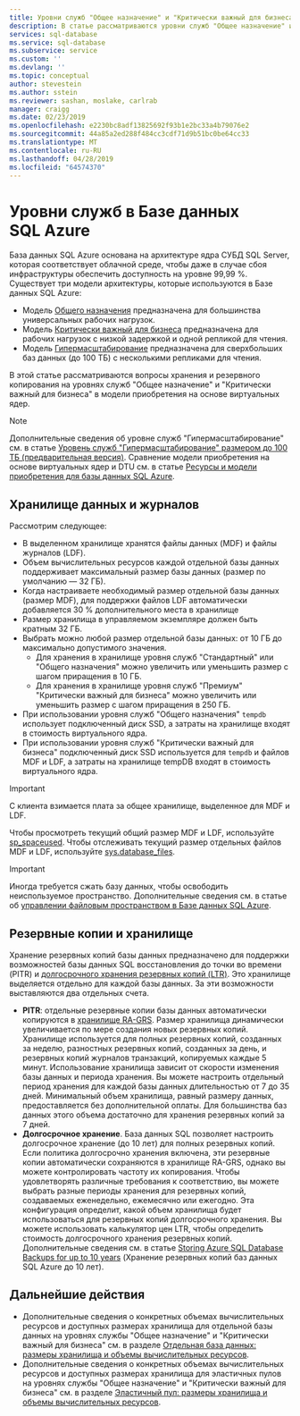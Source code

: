 ```yaml
---
title: Уровни служб "Общее назначение" и "Критически важный для бизнеса" в Базе данных Azure SQL | Документация Майкрософт
description: В статье рассматриваются уровни служб "Общее назначение" и "Критически важный для бизнеса" в модели приобретения на основе виртуальных ядер.
services: sql-database
ms.service: sql-database
ms.subservice: service
ms.custom: ''
ms.devlang: ''
ms.topic: conceptual
author: stevestein
ms.author: sstein
ms.reviewer: sashan, moslake, carlrab
manager: craigg
ms.date: 02/23/2019
ms.openlocfilehash: e2230bc8adf13825692f93b1e2bc33a4b79076e2
ms.sourcegitcommit: 44a85a2ed288f484cc3cdf71d9b51bc0be64cc33
ms.translationtype: MT
ms.contentlocale: ru-RU
ms.lasthandoff: 04/28/2019
ms.locfileid: "64574370"
---
```

# <a name="azure-sql-database-service-tiers"></a>Уровни служб в Базе данных SQL Azure

База данных SQL Azure основана на архитектуре ядра СУБД SQL Server, которая соответствует облачной среде, чтобы даже в случае сбоя инфраструктуры обеспечить доступность на уровне 99,99 %. Существует три модели архитектуры, которые используются в Базе данных SQL Azure:

- Модель [Общего назначения](sql-database-service-tier-general-purpose.md) предназначена для большинства универсальных рабочих нагрузок.
- Модель [Критически важный для бизнеса](sql-database-service-tier-business-critical.md) предназначена для рабочих нагрузок с низкой задержкой и одной репликой для чтения.
- Модель [Гипермасштабирование](sql-database-service-tier-hyperscale.md) предназначена для сверхбольших баз данных (до 100 ТБ) с несколькими репликами для чтения.

В этой статье рассматриваются вопросы хранения и резервного копирования на уровнях служб "Общее назначение" и "Критически важный для бизнеса" в модели приобретения на основе виртуальных ядер.

> [!NOTE]
> Дополнительные сведения об уровне служб "Гипермасштабирование" см. в статье [Уровень служб "Гипермасштабирование" размером до 100 ТБ (предварительная версия)](sql-database-service-tier-hyperscale.md). Сравнение модели приобретения на основе виртуальных ядер и DTU см. в статье [Ресурсы и модели приобретения для базы данных SQL Azure](sql-database-purchase-models.md).

## <a name="data-and-log-storage"></a>Хранилище данных и журналов

Рассмотрим следующее:

- В выделенном хранилище хранятся файлы данных (MDF) и файлы журналов (LDF).
- Объем вычислительных ресурсов каждой отдельной базы данных поддерживает максимальный размер базы данных (размер по умолчанию — 32 ГБ).
- Когда настраиваете необходимый размер отдельной базы данных (размер MDF), для поддержки файлов LDF автоматически добавляется 30 % дополнительного места в хранилище
- Размер хранилища в управляемом экземпляре должен быть кратным 32 ГБ.
- Выбрать можно любой размер отдельной базы данных: от 10 ГБ до максимально допустимого значения.
  - Для хранения в хранилище уровня служб "Стандартный" или "Общего назначения" можно увеличить или уменьшить размер с шагом приращения в 10 ГБ.
  - Для хранения в хранилище уровня служб "Премиум" "Критически важный для бизнеса" можно увеличить или уменьшить размер с шагом приращения в 250 ГБ.
- При использовании уровня служб "Общего назначения" `tempdb` использует подключенный диск SSD, а затраты на хранилище входят в стоимость виртуального ядра.
- При использовании уровня служб "Критически важный для бизнеса" подключенный диск SSD используется для `tempdb` и файлов MDF и LDF, а затраты на хранилище tempDB входят в стоимость виртуального ядра.

> [!IMPORTANT]
> С клиента взимается плата за общее хранилище, выделенное для MDF и LDF.

Чтобы просмотреть текущий общий размер MDF и LDF, используйте [sp_spaceused](https://docs.microsoft.com/sql/relational-databases/system-stored-procedures/sp-spaceused-transact-sql). Чтобы отслеживать текущий размер отдельных файлов MDF и LDF, используйте [sys.database_files](https://docs.microsoft.com/sql/relational-databases/system-catalog-views/sys-database-files-transact-sql).

> [!IMPORTANT]
> Иногда требуется сжать базу данных, чтобы освободить неиспользуемое пространство. Дополнительные сведения см. в статье об [управлении файловым пространством в Базе данных SQL Azure](sql-database-file-space-management.md).

## <a name="backups-and-storage"></a>Резервные копии и хранилище

Хранение резервных копий базы данных предназначено для поддержки возможностей базы данных SQL восстановления до точки во времени (PITR) и [долгосрочного хранения резервных копий (LTR)](sql-database-long-term-retention.md). Это хранилище выделяется отдельно для каждой базы данных. За эти возможности выставляются два отдельных счета.

- **PITR**: отдельные резервные копии базы данных автоматически копируются в [хранилище RA-GRS](../storage/common/storage-designing-ha-apps-with-ragrs.md). Размер хранилища динамически увеличивается по мере создания новых резервных копий.  Хранилище используется для полных резервных копий, созданных за неделю, разностных резервных копий, созданных за день, и резервных копий журналов транзакций, копируемых каждые 5 минут. Использование хранилища зависит от скорости изменения базы данных и периода хранения. Вы можете настроить отдельный период хранения для каждой базы данных длительностью от 7 до 35 дней. Минимальный объем хранилища, равный размеру данных, предоставляется без дополнительной оплаты. Для большинства баз данных этого объема достаточно для хранения резервных копий за 7 дней.
- **Долгосрочное хранение**. База данных SQL позволяет настроить долгосрочное хранение (до 10 лет) для полных резервных копий. Если политика долгосрочно хранения включена, эти резервные копии автоматически сохраняются в хранилище RA-GRS, однако вы можете контролировать частоту их копирования. Чтобы удовлетворять различные требования к соответствию, вы можете выбрать разные периоды хранения для резервных копий, создаваемых еженедельно, ежемесячно или ежегодно. Эта конфигурация определит, какой объем хранилища будет использоваться для резервных копий долгосрочного хранения. Вы можете использовать калькулятор цен LTR, чтобы определить стоимость долгосрочного хранения резервных копий. Дополнительные сведения см. в статье [Storing Azure SQL Database Backups for up to 10 years](sql-database-long-term-retention.md) (Хранение резервных копий баз данных SQL Azure до 10 лет).

## <a name="next-steps"></a>Дальнейшие действия

- Дополнительные сведения о конкретных объемах вычислительных ресурсов и доступных размерах хранилища для отдельной базы данных на уровнях службы "Общее назначение" и "Критически важный для бизнеса" см. в разделе [Отдельная база данных: размеры хранилища и объемы вычислительных ресурсов](sql-database-vcore-resource-limits-single-databases.md).
- Дополнительные сведения о конкретных объемах вычислительных ресурсов и доступных размерах хранилища для эластичных пулов на уровнях службы "Общее назначение" и "Критически важный для бизнеса" см. в разделе [Эластичный пул: размеры хранилища и объемы вычислительных ресурсов](sql-database-vcore-resource-limits-elastic-pools.md).
